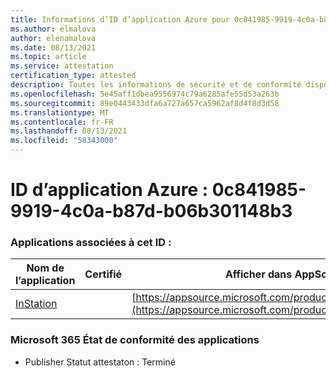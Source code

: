 ```yaml
---
title: Informations d’ID d’application Azure pour 0c841985-9919-4c0a-b87d-b06b301148b3
ms.author: elmalova
author: elenamalova
ms.date: 08/13/2021
ms.topic: article
ms.service: attestation
certification_type: attested
description: Toutes les informations de sécurité et de conformité disponibles pour 0c841985-9919-4c0a-b87d-b06b301148b3.
ms.openlocfilehash: 5e45aff1dbea9556974c79a6285afe55d53a263b
ms.sourcegitcommit: 89e0443433dfa6a727a657ca5962af8d4f8d3d58
ms.translationtype: MT
ms.contentlocale: fr-FR
ms.lasthandoff: 08/13/2021
ms.locfileid: "58343000"
---
```

# <a name="azure-app-id-0c841985-9919-4c0a-b87d-b06b301148b3"></a>ID d’application Azure : 0c841985-9919-4c0a-b87d-b06b301148b3


### <a name="apps-associated-with-this-id"></a>Applications associées à cet ID :
| **Nom de l’application** | **Certifié** | **Afficher dans AppSource** |
|--------------|---------------|-----------------------|
| [InStation](https://docs.microsoft.com/microsoft-365-app-certification/forward/WA200001701) |  | [https://appsource.microsoft.com/product/office/WA200001701](https://appsource.microsoft.com/product/office/WA200001701) |

### <a name="microsoft-365-app-compliance-status"></a>Microsoft 365 État de conformité des applications
- Publisher Statut attestaton : Terminé
